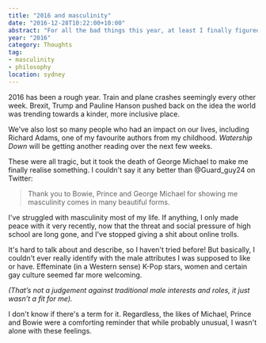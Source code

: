 ```yaml
---
title: "2016 and masculinity"
date: "2016-12-28T10:22:00+10:00"
abstract: "For all the bad things this year, at least I finally figured something out."
year: "2016"
category: Thoughts
tag:
- masculinity
- philosophy
location: sydney
---
```

2016 has been a rough year. Train and plane crashes seemingly every other week. Brexit, Trump and Pauline Hanson pushed back on the idea the world was trending towards a kinder, more inclusive place.

We've also lost so many people who had an impact on our lives, including Richard Adams, one of my favourite authors from my childhood. *Watership Down* will be getting another reading over the next few weeks.

These were all tragic, but it took the death of George Michael to make me finally realise something. I couldn't say it any better than @Guard_guy24 on Twitter:

> Thank you to Bowie, Prince and George Michael for showing me masculinity comes in many beautiful forms.

I've struggled with masculinity most of my life. If anything, I only made peace with it very recently, now that the threat and social pressure of high school are long gone, and I've stopped giving a shit about online trolls.

It's hard to talk about and describe, so I haven't tried before! But basically, I couldn't ever really identify with the male attributes I was supposed to like or have. Effeminate (in a Western sense) K-Pop stars, women and certain gay culture seemed far more welcoming.

<p style="font-style:italic">(That’s not a judgement against traditional male interests and roles, it just wasn’t a fit for me).</p>

I don't know if there's a term for it. Regardless, the likes of Michael, Prince and Bowie were a comforting reminder that while probably unusual, I wasn't alone with these feelings.

